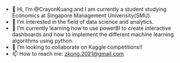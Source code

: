- 👋 Hi, I’m @CrayonKuang and I am currently a student studying Economics at Singapore Management Univerisity(SMU).
- 👀 I’m interested in the field of data science and analytics.
- 🌱 I’m currently learning how to use powerBI to create interactive dashboards and how to implement the different machine learning algorithms using python.
- 💞️ I’m looking to collaborate on Kaggle competitions!!
- 📫 How to reach me: zkong.2021@gmail.com

<!---
CrayonKuang/CrayonKuang is a ✨ special ✨ repository because its `README.md` (this file) appears on your GitHub profile.
You can click the Preview link to take a look at your changes.
--->
